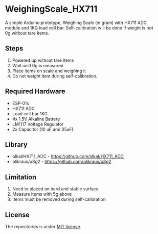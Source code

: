 # WeighingScale_HX711
A simple Arduino prototype, Weighing Scale (in gram) with HX711 ADC module and 1KG load cell bar. Self-calibration will be done if weight is not 0g without tare items.

## Steps
1. Powered up without tare items
2. Wait unitl 0g is measured
3. Place items on scale and weighing it
4. Do not weight item during self-calibration.

## Required Hardware
- ESP-01s
- HX711 ADC
- Load cell bar 1KG
- 4x 1.5V Alkaline Battery
- LM1117 Voltage Regulator
- 2x Capacitor (10 uF and 35uF)

## Library
- olkal/HX711_ADC - https://github.com/olkal/HX711_ADC
- olikraus/u8g2 - https://github.com/olikraus/u8g2

## Limitation
1. Need to placed on hard and stable surface
2. Measure items with 5g above
3. Items must be removed during self-calibration 

## License
The repositories is under [MIT license](https://github.com/fsdev256/WeighingScale_HX711/blob/master/LICENSE).

